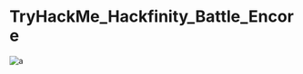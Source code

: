 # TryHackMe_Hackfinity_Battle_Encore

![a](https://github.com/user-attachments/assets/e4d4d3ba-6545-4f53-9be1-06deb7c75aec)


